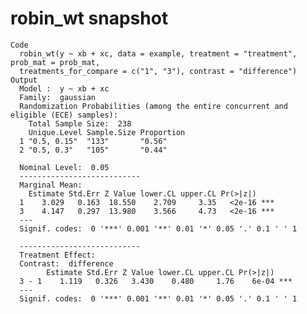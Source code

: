 # robin_wt snapshot

    Code
      robin_wt(y ~ xb + xc, data = example, treatment = "treatment", prob_mat = prob_mat,
      treatments_for_compare = c("1", "3"), contrast = "difference")
    Output
      Model :  y ~ xb + xc 
      Family:  gaussian 
      Randomization Probabilities (among the entire concurrent and eligible (ECE) samples): 
        Total Sample Size:  238 
        Unique.Level Sample.Size Proportion
      1 "0.5, 0.15"  "133"       "0.56"    
      2 "0.5, 0.3"   "105"       "0.44"    
      
      Nominal Level:  0.05 
      ---------------------------
      Marginal Mean: 
        Estimate Std.Err Z Value lower.CL upper.CL Pr(>|z|)    
      1    3.029   0.163  18.550    2.709     3.35   <2e-16 ***
      3    4.147   0.297  13.980    3.566     4.73   <2e-16 ***
      ---
      Signif. codes:  0 '***' 0.001 '**' 0.01 '*' 0.05 '.' 0.1 ' ' 1
      
      ---------------------------
      Treatment Effect: 
      Contrast:  difference 
            Estimate Std.Err Z Value lower.CL upper.CL Pr(>|z|)    
      3 - 1    1.119   0.326   3.430    0.480     1.76    6e-04 ***
      ---
      Signif. codes:  0 '***' 0.001 '**' 0.01 '*' 0.05 '.' 0.1 ' ' 1

